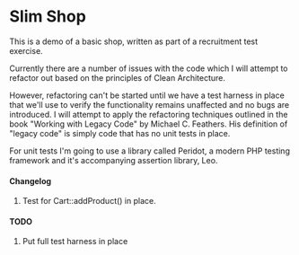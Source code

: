 # Slim Shop

This is a demo of a basic shop, written as part of a recruitment test exercise.

Currently there are a number of issues with the code which I will attempt to refactor out based on the principles of Clean Architecture. 

However, refactoring can't be started until we have a test harness in place that we'll use to verify the functionality remains unaffected and no bugs are introduced. I will attempt to apply the refactoring techniques outlined in the book "Working with Legacy Code" by Michael C. Feathers. His definition of "legacy code" is simply code that has no unit tests in place.

For unit tests I'm going to use a library called Peridot, a modern PHP testing framework and it's accompanying assertion library, Leo.

#### Changelog
1. Test for Cart::addProduct() in place.

#### TODO
1. Put full test harness in place
